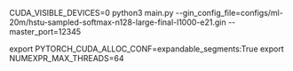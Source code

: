 CUDA_VISIBLE_DEVICES=0 python3 main.py --gin_config_file=configs/ml-20m/hstu-sampled-softmax-n128-large-final-l1000-e21.gin --master_port=12345

export PYTORCH_CUDA_ALLOC_CONF=expandable_segments:True
export NUMEXPR_MAX_THREADS=64
